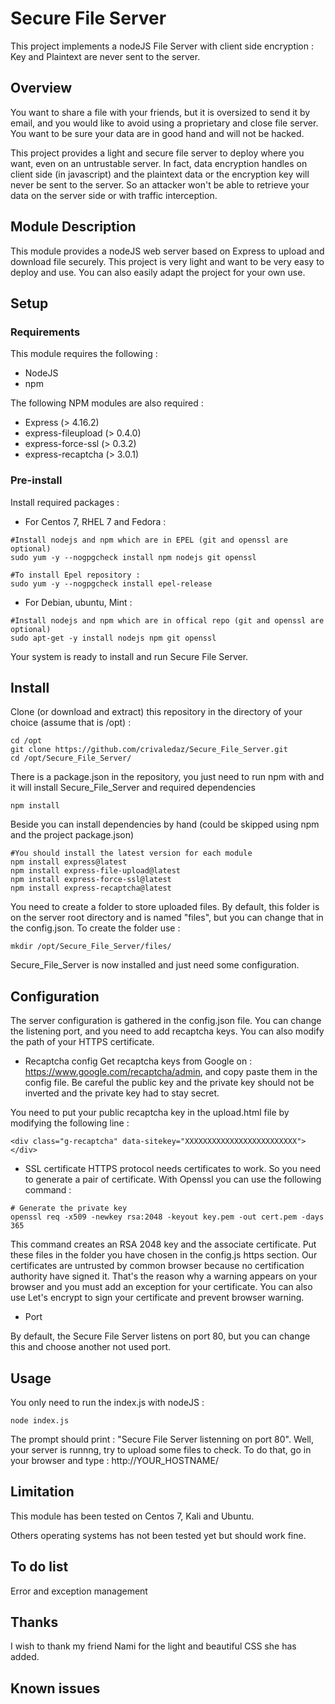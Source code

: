 Secure File Server
==================

This project implements a nodeJS File Server with client side encryption : Key and Plaintext are never sent to the server.

## Overview

You want to share a file with your friends, but it is oversized to send it by email, and you would like to avoid using a proprietary and close file server. You want to be sure your data are in good hand and will not be hacked.

This project provides a light and secure file server to deploy where you want, even on an untrustable server. In fact, data encryption handles on client side (in javascript) and the plaintext data or the encryption key will never be sent to the server. So an attacker won't be able to retrieve your data on the server side or with traffic interception. 

## Module Description

This module provides a nodeJS web server based on Express to upload and download file securely. This project is very light and want to be very easy to deploy and use. You can also easily adapt the project for your own use.

## Setup 
### Requirements
This module requires the following : 

* NodeJS
* npm

The following NPM modules are also required :

* Express (> 4.16.2)
* express-fileupload (> 0.4.0)
* express-force-ssl (> 0.3.2)
* express-recaptcha (> 3.0.1)

### Pre-install

Install required packages :

* For Centos 7, RHEL 7 and Fedora :
```
#Install nodejs and npm which are in EPEL (git and openssl are optional)
sudo yum -y --nogpgcheck install npm nodejs git openssl

#To install Epel repository :
sudo yum -y --nogpgcheck install epel-release
```
* For Debian, ubuntu, Mint :
```
#Install nodejs and npm which are in offical repo (git and openssl are optional)
sudo apt-get -y install nodejs npm git openssl
```

Your system is ready to install and run Secure File Server.


## Install
Clone (or download and extract) this repository in the directory of your choice (assume that is /opt) :
```
cd /opt
git clone https://github.com/crivaledaz/Secure_File_Server.git
cd /opt/Secure_File_Server/
```

There is a package.json in the repository, you just need to run npm with and it will install Secure_File_Server and required dependencies
```
npm install
```

Beside you can install dependencies by hand (could be skipped using npm and the project package.json)
```
#You should install the latest version for each module
npm install express@latest
npm install express-file-upload@latest
npm install express-force-ssl@latest
npm install express-recaptcha@latest
```

You need to create a folder to store uploaded files. By default, this folder is on the server root directory and is named "files", but you can change that in the config.json. To create the folder use :
```
mkdir /opt/Secure_File_Server/files/
```

Secure_File_Server is now installed and just need some configuration.


## Configuration

The server configuration is gathered in the config.json file. You can change the listening port, and you need to add recaptcha keys. You can also modify the path of your HTTPS certificate. 

* Recaptcha config
Get recaptcha keys from Google on : https://www.google.com/recaptcha/admin, and copy paste them in the config file. Be careful the public key and the private key should not be inverted and the private key had to stay secret.

You need to put your public recaptcha key in the upload.html file by modifying the following line :
```
<div class="g-recaptcha" data-sitekey="XXXXXXXXXXXXXXXXXXXXXXXXX"></div>
```

* SSL certificate
HTTPS protocol needs certificates to work. So you need to generate a pair of certificate. With Openssl you can use the following command :

```
# Generate the private key
openssl req -x509 -newkey rsa:2048 -keyout key.pem -out cert.pem -days 365 
```

This command creates an RSA 2048 key and the associate certificate. Put these files in the folder you have chosen in the config.js https section. Our certificates are untrusted by common browser because no certification authority have signed it. That's the reason why a warning appears on your browser and you must add an exception for your certificate. You can also use Let's encrypt to sign your certificate and prevent browser warning.

* Port

By default, the Secure File Server listens on port 80, but you can change this and choose another not used port. 

## Usage
You only need to run the index.js with nodeJS :
```
node index.js
```

The prompt should print : "Secure File Server listenning on port 80". Well, your server is runnng, try to upload some files to check. To do that, go in your browser and type : http://YOUR_HOSTNAME/

## Limitation
This module has been tested on Centos 7, Kali and Ubuntu.

Others operating systems has not been tested yet but should work fine.

## To do list

Error and exception management

## Thanks

I wish to thank my friend Nami for the light and beautiful CSS she has added.


## Known issues

